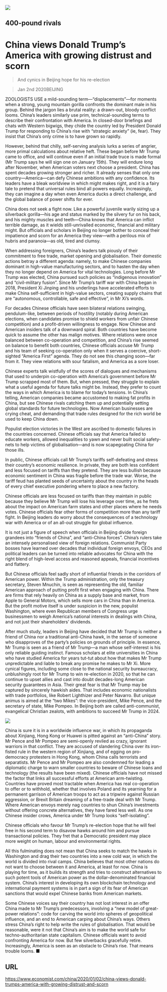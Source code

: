 ![](./images/20200104_CND001_0.jpg)

## 400-pound rivals

# China views Donald Trump’s America with growing distrust and scorn

> And cynics in Beijing hope for his re-election

> Jan 2nd 2020BEIJING

ZOOLOGISTS USE a mild-sounding term—“displacements”—for moments when a strong, young mountain gorilla confronts the dominant male in his group. Behind the jargon lies a brutal reality: a drawn-out, bloody conflict looms. China’s leaders similarly use prim, technical-sounding terms to describe their confrontation with America. In closed-door briefings and chats with Western bigwigs, they chide the country led by President Donald Trump for responding to China’s rise with “strategic anxiety” (ie, fear). They insist that China’s only crime is to have grown so rapidly.

However, behind that chilly, self-serving analysis lurks a series of angrier, more primal calculations about relative heft. These began before Mr Trump came to office, and will continue even if an initial trade truce is made formal (Mr Trump says he will sign one on January 15th). They will endure long after November, when American voters next choose a president. China has spent decades growing stronger and richer. It already senses that only one country—America—can defy Chinese ambitions with any confidence. Its leaders have a bleak worldview in which might makes right, and it is a fairy tale to pretend that universal rules bind all powers equally. Increasingly, they can imagine a day when even America ducks a direct challenge, and the global balance of power shifts for ever.

China does not seek a fight now. Like a powerful juvenile warily sizing up a silverback gorilla—his age and status marked by the silvery fur on his back, and his mighty muscles and teeth—China knows that America can inflict terrible damage, as it wields still-unrivalled economic, financial and military might. But officials and scholars in Beijing no longer bother to conceal their impatience and scorn for an America they view—with a perilous mix of hubris and paranoia—as old, tired and clumsy.

When addressing foreigners, China’s leaders talk piously of their commitment to free trade, market opening and globalisation. Their domestic actions betray a different agenda: namely, to make Chinese companies dominant in high-value manufacturing sectors, and to hasten the day when they no longer depend on America for vital technologies. Long before Mr Trump was elected, China pursued such policies as “indigenous innovation” and “civil-military fusion”. Since Mr Trump’s tariff war with China began in 2018, President Xi Jinping and his underlings have accelerated efforts to make China self-sufficient in high-value sectors, creating supply chains that are “autonomous, controllable, safe and effective”, in Mr Xi’s words.

For decades Chinese officials have seen bilateral relations swinging, pendulum-like, between periods of hostility (notably during American elections, when candidates promise to shield workers from unfair Chinese competition) and a profit-driven willingness to engage. Now Chinese and American insiders talk of a downward spiral. Both countries have become quick to assume the other has malign motives. Where relations were once balanced between co-operation and competition, and China’s rise seemed on balance to benefit both countries, Chinese officials accuse Mr Trump and his team of seeking co-operation only when it serves a coercive, short-sighted “America First” agenda. They do not see this changing soon—far from it. They view relations with sour fatalism, and America as a sore loser.

Chinese experts talk wistfully of the scores of dialogues and mechanisms that used to underpin co-operation with America’s government before Mr Trump scrapped most of them. But, when pressed, they struggle to explain what a useful agenda for future talks might be. Instead, they prefer to count the ways in which America is to blame for today’s tensions. In China’s telling, American companies became accustomed to making fat profits in China, but see Chinese rivals catching them up and potentially setting global standards for future technologies. Now American businesses are crying cheat, and demanding that trade rules designed for the rich world be used to keep China down.

Populist election victories in the West are ascribed to domestic failures in the countries concerned. Chinese officials say that America failed to educate workers, allowed inequalities to yawn and never built social safety-nets to help victims of globalisation—and is now scapegoating China for those ills.

In public, Chinese officials call Mr Trump’s tariffs self-defeating and stress their country’s economic resilience. In private, they are both less confident and less focused on tariffs than they pretend. They are less bullish because economic sentiment in China was fragile before the trade war. Worse, the tariff feud has planted seeds of uncertainty about the country in the heads of every chief executive pondering where to place a new factory.

Chinese officials are less focused on tariffs than they maintain in public because they believe Mr Trump will lose his leverage over time, as he frets about the impact on American farm states and other places where he needs votes. Chinese officials fear other forms of competition more than any tariff fight. In Beijing leaders do worry about the consequences of a technology war with America or of an all-out struggle for global influence.

It is not just a figure of speech when officials in Beijing divide foreign grandees into “friends of China”, and “anti-China forces”. China’s rulers take an intensely personalised view of foreign relations. Communist Party bosses have learned over decades that individual foreign envoys, CEOs and political leaders can be turned into reliable advocates for China with the right blend of high-level access and reasoned appeals, financial incentives and flattery.

But Chinese officials feel sadly short of influential friends in the corridors of American power. Within the Trump administration, only the treasury secretary, Steven Mnuchin, is seen as representing the old, familiar American approach of putting profit first when engaging with China. There are firms that rely heavily on China as a supply base and market, from Apple to General Motors, which sells more cars in China than in America. But the profit motive itself is under suspicion in the new, populist Washington, where even Republican members of Congress urge businessmen to weigh America’s national interests in dealings with China, and not just their shareholders’ dividends.

After much study, leaders in Beijing have decided that Mr Trump is neither a friend of China nor a traditional anti-China hawk, in the sense of someone who disapproves of the party’s policies on grounds of principle. In essence, Mr Trump is seen as a friend of Mr Trump—a man whose self-interest is his only reliable guiding instinct. Famous scholars at elite universities in China who have studied America for years tut-tut about how that makes Mr Trump unpredictable and liable to break any promise he makes to Mr Xi. More cynical figures, including some close to the national security bureaucracy, unblushingly root for Mr Trump to win re-election in 2020, so that he can continue to upset allies and cast into doubt decades-long American security guarantees in Asia. Their great fear is that Mr Trump may be captured by sincerely hawkish aides. That includes economic nationalists with trade portfolios, like Robert Lighthizer and Peter Navarro. But unique animus is aimed at the “two Mikes”: the vice-president, Mike Pence, and the secretary of state, Mike Pompeo. In Beijing both are called anti-communist, evangelical Christian zealots, with ambitions to succeed Mr Trump in 2024.



![](./images/20200104_CND002_0.jpg)

China is sure it is in a worldwide influence war, in which its propaganda about Xinjiang, Hong Kong or Huawei is pitted against an “anti-China” story. Mr Pence and Mr Pompeo are semi-openly reviled as crazy, ignorant warriors in that conflict. They are accused of slandering China over its iron-fisted rule in the western region of Xinjiang, and of egging on pro-democracy protesters in Hong Kong, whom China calls terrorists and separatists. Mr Pence and Mr Pompeo are also condemned for leading a diplomatic charge to warn smaller countries to beware of Chinese loans and technology (the results have been mixed). Chinese officials have not missed the factor that links all successful efforts at American arm-twisting. Countries have proved most tractable when America has real co-operation to offer or to withhold, whether that involves Poland and its yearning for a permanent garrison of American troops to act as a tripwire against Russian aggression, or Brexit Britain dreaming of a free-trade deal with Mr Trump. Where American envoys merely nag countries to shun China’s investments without offering concrete alternatives, they have fared less well. As one Chinese insider crows, America under Mr Trump looks “self-isolating”.

Chinese officials who favour Mr Trump’s re-election hope that he will feel free in his second term to disavow hawks around him and pursue transactional policies. They fret that a Democratic president may place more weight on human, labour and environmental rights.

All this fulminating does not mean that China seeks to match the hawks in Washington and drag their two countries into a new cold war, in which the world is divided into rival camps. China believes that most other nations do not want to choose between it and America, at least for now. China is playing for time, as it builds its strength and tries to construct alternatives to such potent tools of American power as the dollar-denominated financial system. China’s interest in developing its own blockchain technology and international payment systems is in part a sign of its fear of American sanctions that would expel Chinese banks from American markets.

Some Chinese voices say their country has not lost interest in an offer China made to Mr Trump’s predecessors, involving a “new model of great-power relations”: code for carving the world into spheres of geopolitical influence, and an end to American carping about China’s ways. Others stress China’s right to help write the rules of globalisation. That would be reasonable, were it not that China’s aim is to make the world safe for techno-authoritarian state capitalism. Chinese officials want to avoid confronting America for now. But few silverbacks gracefully retire. Increasingly, America is seen as an obstacle to China’s rise. That means trouble looms. ■

## URL

https://www.economist.com/china/2020/01/02/china-views-donald-trumps-america-with-growing-distrust-and-scorn
